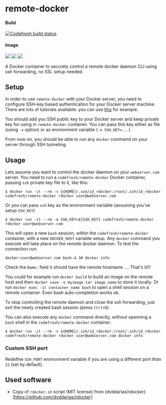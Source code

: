 # remote-docker

#### Build
[![Codefresh build status]( https://g.codefresh.io/api/badges/build?repoOwner=codefresh-io&repoName=remote-docker&branch=master&pipelineName=remote-docker&accountName=codefresh-inc&type=cf-2)]( https://g.codefresh.io/repositories/codefresh-io/remote-docker/builds?filter=trigger:build;branch:master;service:58b405b7a6eaef0100345945~remote-docker)

#### Image
[![](https://images.microbadger.com/badges/image/codefresh/remote-docker.svg)](http://microbadger.com/images/codefresh/remote-docker) [![](https://images.microbadger.com/badges/version/codefresh/remote-docker.svg)](http://microbadger.com/images/codefresh/remote-docker) [![](https://images.microbadger.com/badges/commit/codefresh/remote-docker.svg)](http://microbadger.com/images/codefresh/remote-docker) 

A Docker container to securely control a remote docker daemon CLI using ssh forwarding, no SSL setup needed.

## Setup

In order to use `remote-docker` with your Docker server, you need to configure SSH-key based authentication for your Docker server machine. There are lots of tutorials available: you can use [this](https://www.digitalocean.com/community/tutorials/how-to-configure-ssh-key-based-authentication-on-a-linux-server) for example.

You should add you SSH public key to your Docker server and keep private key for using in `remote-docker` container. You can pass this key either as file (using `-v` option) or as environment variable (`-e SSH_KEY=...`). 

From now on, you should be able to run any `docker` command on your server through SSH tunneling. 

## Usage

Lets assume you want to control the docker daemon on your `webserver.com` server. You need to run a `codefresh/remote-docker` Docker container, passing `ssh` private key file to it, like this:

    $ docker run -it --rm -v ${HOME}/.ssh/id_rdocker:/root/.ssh/id_rdocker codefresh/remote-docker rdocker user@webserver.com

Or you can pass `ssh` key as the environment variable (assuming you've setup `SSH_KEY`)

    $ docker run -it --rm -e SSH_KEY=${SSH_KEY} codefresh/remote-docker rdocker user@webserver.com

This will open a new `bash` session, within the `codefresh/remote-docker` container, with a new `DOCKER_HOST` variable setup. Any `docker` command you execute will take place on the remote docker daemon.
To test the connection run:

    docker:user@webserver.com bash-4.3# docker info

Check the `Name:` field it should have the remote hostname .... That's it!!!

You could for example run `docker build` to build an image on the remote host and then `docker save -o myimage.tar image_name` to store it locally.
Or run `docker exec -it container_name bash` to open a shell session on a remote container. Even bash auto-completion works ok.

To stop controlling the remote daemon and close the ssh forwarding, just exit the newly created bash session (press `Ctrl+D`).

You can also execute any `docker` command directly, without openning a `bash` shell in the `codefresh/remote-docker` container.

    $ docker run -it --rm -v ${HOME}/.ssh/id_rdocker:/root/.ssh/id_rdocker codefresh/remote-docker rdocker user@webserver.com docker info

### Custom SSH port

Redefine `SSH_PORT` environment variable if you are using a different port than `22` (set by default).

## Used software

- Copy of `rdocker.sh` script (MIT license) from (dvddarias/rdocker)[https://github.com/dvddarias/rdocker]
